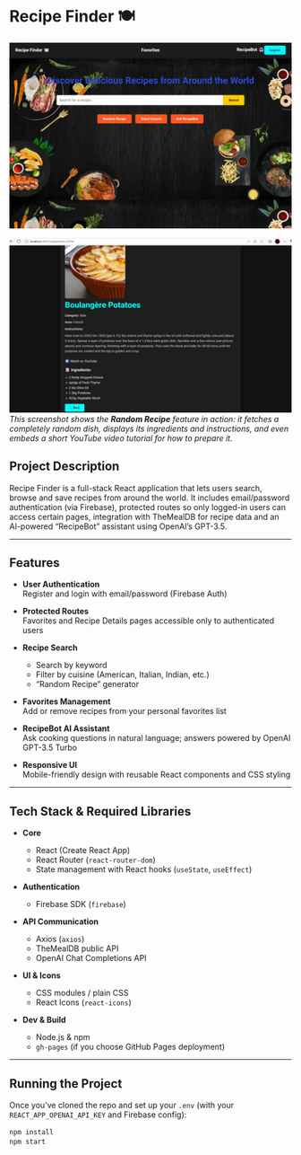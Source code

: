 # Recipe Finder 🍽️

![Homepage Screenshot](./WhatsApp%20Image%202025-05-17%20at%201.34.36%20AM.jpeg)

![Random Recipe Feature](./imageFood.jpeg)  
*This screenshot shows the **Random Recipe** feature in action: it fetches a completely random dish, displays its ingredients and instructions, and even embeds a short YouTube video tutorial for how to prepare it.*

## Project Description

Recipe Finder is a full-stack React application that lets users search, browse and save recipes from around the world. It includes email/password authentication (via Firebase), protected routes so only logged-in users can access certain pages, integration with TheMealDB for recipe data and an AI-powered “RecipeBot” assistant using OpenAI’s GPT-3.5.

---

## Features

- **User Authentication**  
  Register and login with email/password (Firebase Auth)  

- **Protected Routes**  
  Favorites and Recipe Details pages accessible only to authenticated users  

- **Recipe Search**  
  - Search by keyword  
  - Filter by cuisine (American, Italian, Indian, etc.)  
  - “Random Recipe” generator  

- **Favorites Management**  
  Add or remove recipes from your personal favorites list  

- **RecipeBot AI Assistant**  
  Ask cooking questions in natural language; answers powered by OpenAI GPT-3.5 Turbo  

- **Responsive UI**  
  Mobile-friendly design with reusable React components and CSS styling  

---

## Tech Stack & Required Libraries

- **Core**  
  - React (Create React App)  
  - React Router (`react-router-dom`)  
  - State management with React hooks (`useState`, `useEffect`)  

- **Authentication**  
  - Firebase SDK (`firebase`)  

- **API Communication**  
  - Axios (`axios`)  
  - TheMealDB public API  
  - OpenAI Chat Completions API  

- **UI & Icons**  
  - CSS modules / plain CSS  
  - React Icons (`react-icons`)  

- **Dev & Build**  
  - Node.js & npm  
  - `gh-pages` (if you choose GitHub Pages deployment)  

---

## Running the Project

Once you’ve cloned the repo and set up your `.env` (with your `REACT_APP_OPENAI_API_KEY` and Firebase config):

```bash
npm install
npm start
